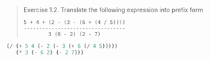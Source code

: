 > Exercise 1.2.  Translate the following expression into prefix form
>
> ```
> 5 + 4 + (2 - (3 - (6 + (4 / 5))))
> ---------------------------------
>         3 (6 - 2) (2 - 7)
> ```

```scheme
(/ (+ 5 4 (- 2 (- 3 (+ 6 (/ 4 5)))))
   (* 3 (- 6 2) (- 2 7)))
```
